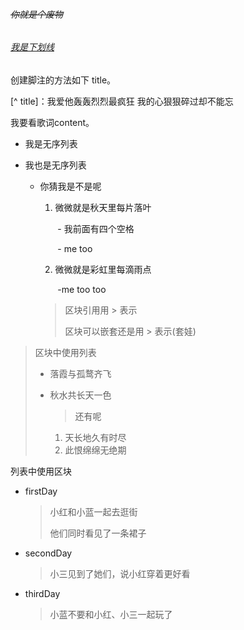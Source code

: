 ###### ~~你就是个废物~~

###### <u>我是下划线</u>

创建脚注的方法如下 title。

[^ title]：我爱他轰轰烈烈最疯狂 我的心狠狠碎过却不能忘

我要看歌词content。

[^content]: 

* 我是无序列表

+ 我也是无序列表

  - 你猜我是不是呢

    1. 微微就是秋天里每片落叶

       ​    - 我前面有四个空格

       ​    - me too

    2. 微微就是彩虹里每滴雨点

       ​    -me too  too

    > 区块引用用 > 表示
    >
    > 区块可以嵌套还是用 > 表示(套娃)

    

    

> 区块中使用列表
>
> * 落霞与孤鹜齐飞
>
> * 秋水共长天一色
>
>   > 还有呢
>
>   1. 天长地久有时尽
>   2. 此恨绵绵无绝期



列表中使用区块

- firstDay

  >小红和小蓝一起去逛街
  >
  >他们同时看见了一条裙子

- secondDay

  > 小三见到了她们，说小红穿着更好看

- thirdDay

  > 小蓝不要和小红、小三一起玩了





